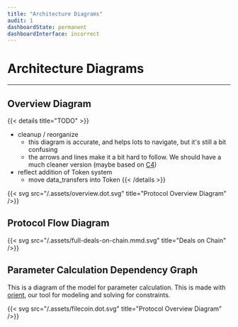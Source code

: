 ```yaml
---
title: "Architecture Diagrams"
audit: 1
dashboardState: permanent
dashboardInterface: incorrect
---
```


# Architecture Diagrams
---

## Overview Diagram
{{< details title="TODO" >}}
- cleanup / reorganize
  - this diagram is accurate, and helps lots to navigate, but it's still a bit confusing
  - the arrows and lines make it a bit hard to follow. We should have a much cleaner version (maybe based on [C4](https://c4model.com))
- reflect addition of Token system
  - move data_transfers into Token
{{< /details >}}


{{< svg src="/.assets/overview.dot.svg" title="Protocol Overview Diagram" />}}

## Protocol Flow Diagram

{{< svg src="/.assets/full-deals-on-chain.mmd.svg" title="Deals on Chain" />}}

## Parameter Calculation Dependency Graph

This is a diagram of the model for parameter calculation. This is made with [orient](https://github.com/filecoin-project/orient), our tool for modeling and solving for constraints.

{{< svg src="/.assets/filecoin.dot.svg" title="Protocol Overview Diagram" />}}

